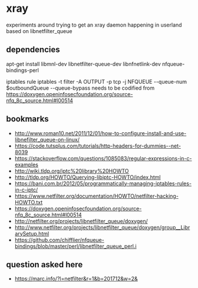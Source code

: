 # xray

experiments around trying to get an xray daemon happening in userland based on libnetfilter_queue

## dependencies
apt-get install libmnl-dev libnetfilter-queue-dev libnfnetlink-dev nfqueue-bindings-perl

iptables rule 
iptables -t filter -A OUTPUT -p tcp -j NFQUEUE --queue-num $outboundQueue --queue-bypass
needs to be codified from
https://doxygen.openinfosecfoundation.org/source-nfq_8c_source.html#l00514

## bookmarks
  * http://www.roman10.net/2011/12/01/how-to-configure-install-and-use-libnefilter_queue-on-linux/
  * https://code.tutsplus.com/tutorials/http-headers-for-dummies--net-8039
  * https://stackoverflow.com/questions/1085083/regular-expressions-in-c-examples
  * http://wiki.tldp.org/iptc%20library%20HOWTO
  * http://tldp.org/HOWTO/Querying-libiptc-HOWTO/index.html
  * https://bani.com.br/2012/05/programmatically-managing-iptables-rules-in-c-iptc/
  * https://www.netfilter.org/documentation/HOWTO/netfilter-hacking-HOWTO.txt
  * https://doxygen.openinfosecfoundation.org/source-nfq_8c_source.html#l00514
  * http://netfilter.org/projects/libnetfilter_queue/doxygen/
  * http://www.netfilter.org/projects/libnetfilter_queue/doxygen/group__LibrarySetup.html
  * https://github.com/chifflier/nfqueue-bindings/blob/master/perl/libnetfilter_queue_perl.i

## question asked here 
  * https://marc.info/?l=netfilter&r=1&b=201712&w=2&

 
